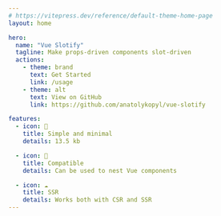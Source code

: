 ```yaml
---
# https://vitepress.dev/reference/default-theme-home-page
layout: home

hero:
  name: "Vue Slotify"
  tagline: Make props-driven components slot-driven
  actions:
    - theme: brand
      text: Get Started
      link: /usage
    - theme: alt
      text: View on GitHub
      link: https://github.com/anatolykopyl/vue-slotify

features:
  - icon: 👾
    title: Simple and minimal
    details: 13.5 kb

  - icon: 🧠
    title: Compatible
    details: Can be used to nest Vue components

  - icon: ☁️
    title: SSR
    details: Works both with CSR and SSR
---
```

